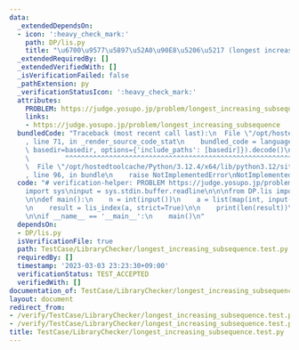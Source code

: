 ```yaml
---
data:
  _extendedDependsOn:
  - icon: ':heavy_check_mark:'
    path: DP/lis.py
    title: "\u6700\u9577\u5897\u52A0\u90E8\u5206\u5217 (longest increasing subsequence)"
  _extendedRequiredBy: []
  _extendedVerifiedWith: []
  _isVerificationFailed: false
  _pathExtension: py
  _verificationStatusIcon: ':heavy_check_mark:'
  attributes:
    PROBLEM: https://judge.yosupo.jp/problem/longest_increasing_subsequence
    links:
    - https://judge.yosupo.jp/problem/longest_increasing_subsequence
  bundledCode: "Traceback (most recent call last):\n  File \"/opt/hostedtoolcache/Python/3.12.4/x64/lib/python3.12/site-packages/onlinejudge_verify/documentation/build.py\"\
    , line 71, in _render_source_code_stat\n    bundled_code = language.bundle(stat.path,\
    \ basedir=basedir, options={'include_paths': [basedir]}).decode()\n          \
    \         ^^^^^^^^^^^^^^^^^^^^^^^^^^^^^^^^^^^^^^^^^^^^^^^^^^^^^^^^^^^^^^^^^^^^^^^^^^^^^^^^^\n\
    \  File \"/opt/hostedtoolcache/Python/3.12.4/x64/lib/python3.12/site-packages/onlinejudge_verify/languages/python.py\"\
    , line 96, in bundle\n    raise NotImplementedError\nNotImplementedError\n"
  code: "# verification-helper: PROBLEM https://judge.yosupo.jp/problem/longest_increasing_subsequence\n\
    import sys\ninput = sys.stdin.buffer.readline\n\n\nfrom DP.lis import lis_index\n\
    \n\ndef main():\n    n = int(input())\n    a = list(map(int, input().split()))\n\
    \n    result = lis_index(a, strict=True)\n\n    print(len(result))\n    print(*result)\n\
    \n\nif __name__ == '__main__':\n    main()\n"
  dependsOn:
  - DP/lis.py
  isVerificationFile: true
  path: TestCase/LibraryChecker/longest_increasing_subsequence.test.py
  requiredBy: []
  timestamp: '2023-03-03 23:23:30+09:00'
  verificationStatus: TEST_ACCEPTED
  verifiedWith: []
documentation_of: TestCase/LibraryChecker/longest_increasing_subsequence.test.py
layout: document
redirect_from:
- /verify/TestCase/LibraryChecker/longest_increasing_subsequence.test.py
- /verify/TestCase/LibraryChecker/longest_increasing_subsequence.test.py.html
title: TestCase/LibraryChecker/longest_increasing_subsequence.test.py
---
```

